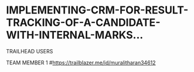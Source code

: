 # IMPLEMENTING-CRM-FOR-RESULT-TRACKING-OF-A-CANDIDATE-WITH-INTERNAL-MARKS...

TRAILHEAD USERS

TEAM MEMBER 1 #https://trailblazer.me/id/muralitharan34612
